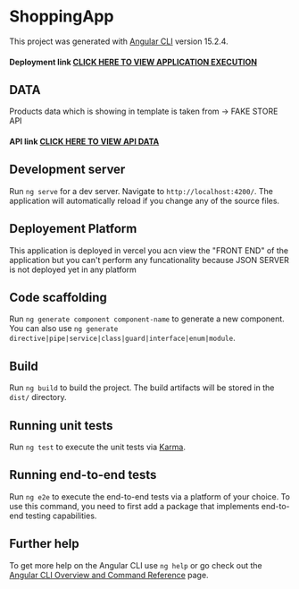 # ShoppingApp

This project was generated with [Angular CLI](https://github.com/angular/angular-cli) version 15.2.4.

#### Deployment link [CLICK HERE TO VIEW APPLICATION EXECUTION](https://royal-collections.vercel.app)

## DATA

Products data which is showing in template is taken from -> FAKE STORE API
#### API link [CLICK HERE TO VIEW API DATA](https://fakestoreapi.com/products)


## Development server

Run `ng serve` for a dev server. Navigate to `http://localhost:4200/`. The application will automatically reload if you change any of the source files.

## Deployement Platform

This application is deployed in vercel you acn view the "FRONT END" of the application but you can't perform any funcationality because JSON SERVER is not deployed yet in any platform

## Code scaffolding

Run `ng generate component component-name` to generate a new component. You can also use `ng generate directive|pipe|service|class|guard|interface|enum|module`.

## Build

Run `ng build` to build the project. The build artifacts will be stored in the `dist/` directory.

## Running unit tests

Run `ng test` to execute the unit tests via [Karma](https://karma-runner.github.io).

## Running end-to-end tests

Run `ng e2e` to execute the end-to-end tests via a platform of your choice. To use this command, you need to first add a package that implements end-to-end testing capabilities.

## Further help

To get more help on the Angular CLI use `ng help` or go check out the [Angular CLI Overview and Command Reference](https://angular.io/cli) page.


